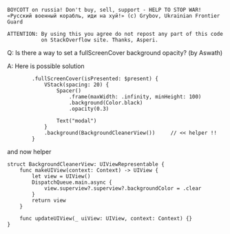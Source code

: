 ```
BOYCOTT on russia! Don't buy, sell, support - HELP TO STOP WAR!
«Русский военный корабль, иди на хуй!» (c) Grybov, Ukrainian Frontier Guard

ATTENTION: By using this you agree do not repost any part of this code
           on StackOverflow site. Thanks, Asperi.
```

Q: Is there a way to set a fullScreenCover background opacity? (by Aswath)

A: Here is possible solution

            .fullScreenCover(isPresented: $present) {
                VStack(spacing: 20) {
                    Spacer()
                        .frame(maxWidth: .infinity, minHeight: 100)
                        .background(Color.black)
                        .opacity(0.3)
                    
                    Text("modal")
                }
                .background(BackgroundCleanerView())     // << helper !!
            }


and now helper

```
struct BackgroundCleanerView: UIViewRepresentable {
    func makeUIView(context: Context) -> UIView {
        let view = UIView()
        DispatchQueue.main.async {
            view.superview?.superview?.backgroundColor = .clear
        }
        return view
    }

    func updateUIView(_ uiView: UIView, context: Context) {}
}
```
